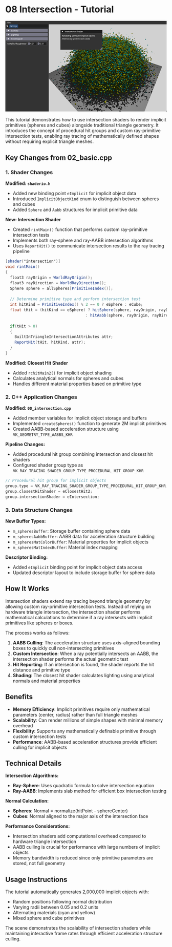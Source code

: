 # 08 Intersection - Tutorial
![](/docs/images/08.png)

This tutorial demonstrates how to use intersection shaders to render implicit primitives (spheres and cubes) alongside traditional triangle geometry. It introduces the concept of procedural hit groups and custom ray-primitive intersection tests, enabling ray tracing of mathematically defined shapes without requiring explicit triangle meshes.

## Key Changes from 02_basic.cpp

### 1. Shader Changes
**Modified: `shaderio.h`**
- Added new binding point `eImplicit` for implicit object data
- Introduced `ImplicitObjectKind` enum to distinguish between spheres and cubes
- Added `Sphere` and `Aabb` structures for implicit primitive data

**New: Intersection Shader**
- Created `rintMain()` function that performs custom ray-primitive intersection tests
- Implements both ray-sphere and ray-AABB intersection algorithms
- Uses `ReportHit()` to communicate intersection results to the ray tracing pipeline

```glsl
[shader("intersection")]
void rintMain()
{
  float3 rayOrigin = WorldRayOrigin();
  float3 rayDirection = WorldRayDirection();
  Sphere sphere = allSpheres[PrimitiveIndex()];
  
  // Determine primitive type and perform intersection test
  int hitKind = PrimitiveIndex() % 2 == 0 ? eSphere : eCube;
  float tHit = (hitKind == eSphere) ? hitSphere(sphere, rayOrigin, rayDirection) 
                                   : hitAabb(sphere, rayOrigin, rayDirection);
  
  if(tHit > 0)
  {
    BuiltInTriangleIntersectionAttributes attr;
    ReportHit(tHit, hitKind, attr);
  }
}
```

**Modified: Closest Hit Shader**
- Added `rchitMain2()` for implicit object shading
- Calculates analytical normals for spheres and cubes
- Handles different material properties based on primitive type

### 2. C++ Application Changes
**Modified: `08_intersection.cpp`**
- Added member variables for implicit object storage and buffers
- Implemented `createSpheres()` function to generate 2M implicit primitives
- Created AABB-based acceleration structure using `VK_GEOMETRY_TYPE_AABBS_KHR`

**Pipeline Changes:**
- Added procedural hit group combining intersection and closest hit shaders
- Configured shader group type as `VK_RAY_TRACING_SHADER_GROUP_TYPE_PROCEDURAL_HIT_GROUP_KHR`

```cpp
// Procedural hit group for implicit objects
group.type = VK_RAY_TRACING_SHADER_GROUP_TYPE_PROCEDURAL_HIT_GROUP_KHR;
group.closestHitShader = eClosestHit2;
group.intersectionShader = eIntersection;
```

### 3. Data Structure Changes
**New Buffer Types:**
- `m_spheresBuffer`: Storage buffer containing sphere data
- `m_spheresAabbBuffer`: AABB data for acceleration structure building
- `m_spheresMatColorBuffer`: Material properties for implicit objects
- `m_spheresMatIndexBuffer`: Material index mapping

**Descriptor Binding:**
- Added `eImplicit` binding point for implicit object data access
- Updated descriptor layout to include storage buffer for sphere data

## How It Works

Intersection shaders extend ray tracing beyond triangle geometry by allowing custom ray-primitive intersection tests. Instead of relying on hardware triangle intersection, the intersection shader performs mathematical calculations to determine if a ray intersects with implicit primitives like spheres or boxes.

The process works as follows:
1. **AABB Culling**: The acceleration structure uses axis-aligned bounding boxes to quickly cull non-intersecting primitives
2. **Custom Intersection**: When a ray potentially intersects an AABB, the intersection shader performs the actual geometric test
3. **Hit Reporting**: If an intersection is found, the shader reports the hit distance and primitive type
4. **Shading**: The closest hit shader calculates lighting using analytical normals and material properties

## Benefits

- **Memory Efficiency**: Implicit primitives require only mathematical parameters (center, radius) rather than full triangle meshes
- **Scalability**: Can render millions of simple shapes with minimal memory overhead
- **Flexibility**: Supports any mathematically definable primitive through custom intersection tests
- **Performance**: AABB-based acceleration structures provide efficient culling for implicit objects

## Technical Details

**Intersection Algorithms:**
- **Ray-Sphere**: Uses quadratic formula to solve intersection equation
- **Ray-AABB**: Implements slab method for efficient box intersection testing

**Normal Calculation:**
- **Spheres**: Normal = normalize(hitPoint - sphereCenter)
- **Cubes**: Normal aligned to the major axis of the intersection face

**Performance Considerations:**
- Intersection shaders add computational overhead compared to hardware triangle intersection
- AABB culling is crucial for performance with large numbers of implicit objects
- Memory bandwidth is reduced since only primitive parameters are stored, not full geometry

## Usage Instructions

The tutorial automatically generates 2,000,000 implicit objects with:
- Random positions following normal distribution
- Varying radii between 0.05 and 0.2 units
- Alternating materials (cyan and yellow)
- Mixed sphere and cube primitives

The scene demonstrates the scalability of intersection shaders while maintaining interactive frame rates through efficient acceleration structure culling.
